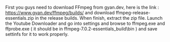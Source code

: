 First you guys need to download FFmpeg from gyan.dev, here is the link : https://www.gyan.dev/ffmpeg/builds/ and download ffmpeg-release-essentials.zip in the release builds.
When finish, extract the zip file.
Launch the Youtube Downloader and go into settings and browse to ffmpeg.exe and ffprobe.exe ( it should be in ffmpeg-7.0.2-essentials_build\bin )  and save settinfs for it to work properly.
